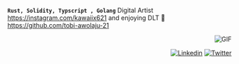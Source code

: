 **`Rust, Solidity, Typscript , Golang`**
Digital Artist  https://instagram.com/kawaiix621  and enjoying DLT 
🦀  https://github.com/tobi-awolaju-21
</br>

<img align="right" alt="GIF" src="https://www.kapwing.com/resources/content/images/2021/02/final_6039a4b26a140a00a1cffbd3_143170.gif"/>


</br>

<div align=right>
  
[![Linkedin](https://img.shields.io/badge/LinkedIn-0077B5?style=for-the-badge&logo=linkedin&logoColor=white)](https://www.linkedin.com/in/awolaju/)
[![Twitter](https://img.shields.io/badge/Twitter-1DA1F2?style=for-the-badge&logo=twitter&logoColor=white)](https://twitter.com/kawaiix621)

</div>
